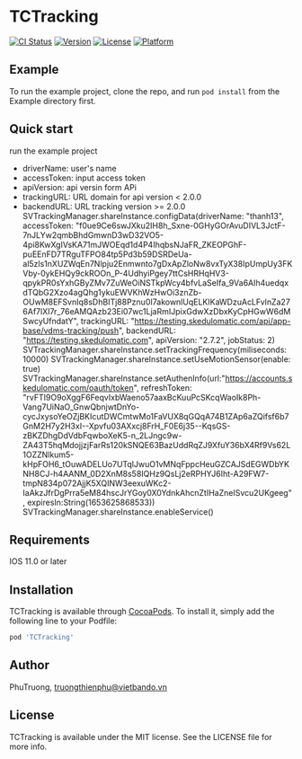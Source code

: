# TCTracking

[![CI Status](https://img.shields.io/travis/PhuTruong/TCTracking.svg?style=flat)](https://travis-ci.org/PhuTruong/TCTracking)
[![Version](https://img.shields.io/cocoapods/v/TCTracking.svg?style=flat)](https://cocoapods.org/pods/TCTracking)
[![License](https://img.shields.io/cocoapods/l/TCTracking.svg?style=flat)](https://cocoapods.org/pods/TCTracking)
[![Platform](https://img.shields.io/cocoapods/p/TCTracking.svg?style=flat)](https://cocoapods.org/pods/TCTracking)

## Example

To run the example project, clone the repo, and run `pod install` from the Example directory first.

## Quick start

run the example project
- driverName: user's name
- accessToken: input access token 
- apiVersion: api versin form APi
- trackingURL: URL domain for api version < 2.0.0
- backendURL: URL tracking version >= 2.0.0
        SVTrackingManager.shareInstance.configData(driverName: "thanh13", accessToken: "f0ue9Ce6swJXku2IH8h_Sxne-0GHyGOrAvuDIVL3JctF-7nJLYw2qmbBhdGmwnD3wD32VO5-4pi8KwXgIVsKA71mJWOEqd1d4P4IhqbsNJaFR_ZKEOPGhF-puEEnFD7TRguTFPO84tp5Pd3b59DSRDeUa-al5zls1nXUZWqEn7Nlpju2Enmwnto7gDxApZloNw8vxTyX38IpUmpUy3FKVby-0ykEHQy9ckROOn_P-4UdhyiPgey7ttCsHRHqHV3-qpykPR0sYxhGByZMv7ZuWeOiNSTkpWcy4bfvLaSeIfa_9Va6AIh4uedqxdTQbG2Xzo4agQhg1ykuEWVKhWzHwOi3znZb-OUwM8EFSvnIq8sDhBITj88Pznu0I7akownlUqELKIKaWDzuAcLFvlnZa276Af7lXI7r_76eAMQAzb23Ei07wc1LjaRmIJpixGdwXzDbxKyCpHGwW6dMSwcyUfndatY", trackingURL: "https://testing.skedulomatic.com/api/app-base/vdms-tracking/push", backendURL: "https://testing.skedulomatic.com", apiVersion: "2.7.2", jobStatus: 2)
        SVTrackingManager.shareInstance.setTrackingFrequency(miliseconds: 10000)
        SVTrackingManager.shareInstance.setUseMotionSensor(enable: true)
        SVTrackingManager.shareInstance.setAuthenInfo(url:"https://accounts.skedulomatic.com/oauth/token", refreshToken: "rvFTI9O9oXggF6FeqvIxbWaeno57aaxBcKuuPcSKcqWaoIk8Ph-Vang7UiNaO_GnwQbnjwtDnYo-cycJxysoYeOZjBKIcutDWCmtwMo1FaVUX8qGQqA74B1ZAp6aZQifsf6b7GnM2H7y2H3xI--Xpvfu03AXxcj8FrH_F0E6j35--KqsGS-zBKZDhgDdVdbFqwboXeK5-n_2LJngc9w-ZA43T5hqMdojjzjFarRs120kSNQE63BazUddRqZJ9XfuY36bX4Rf9Vs62L1OZZNlkum5-kHpFOH6_tOuwADELUo7UTqlJwuO1vMNqFppcHeuGZCAJSdEGWDbYKNH8CJ-h4AANM_0D2XnM8s58IQHz9QsLj2eRPHYJ6Iht-A29FW7-tmpN834p072AjjK5XQINW3eexuWKc2-IaAkzJfrDgPrra5eM84hscJrYGoy0X0YdnkAhcnZtIHaZneISvcu2UKgeeg", expiresIn:String(1653625868533))
        SVTrackingManager.shareInstance.enableService()

## Requirements

IOS 11.0 or later

## Installation

TCTracking is available through [CocoaPods](https://cocoapods.org). To install
it, simply add the following line to your Podfile:

```ruby
pod 'TCTracking'
```

## Author

PhuTruong, truongthienphu@vietbando.vn

## License

TCTracking is available under the MIT license. See the LICENSE file for more info.
